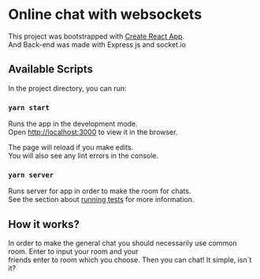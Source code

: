 # Online chat with websockets

This project was bootstrapped with [Create React App](https://github.com/facebook/create-react-app). \
And Back-end was made with Express js and socket.io

## Available Scripts

In the project directory, you can run:

### `yarn start`

Runs the app in the development mode.\
Open [http://localhost:3000](http://localhost:3000) to view it in the browser.

The page will reload if you make edits.\
You will also see any lint errors in the console.

### `yarn server`

Runs server for app in order to make the room for chats.\
See the section about [running tests](https://facebook.github.io/create-react-app/docs/running-tests) for more information.


## How it works?

In order to make the general chat you should necessarily use common room. Enter to input your room and your \
friends enter to room which you choose. Then you can chat! It simple, isn`t it?

